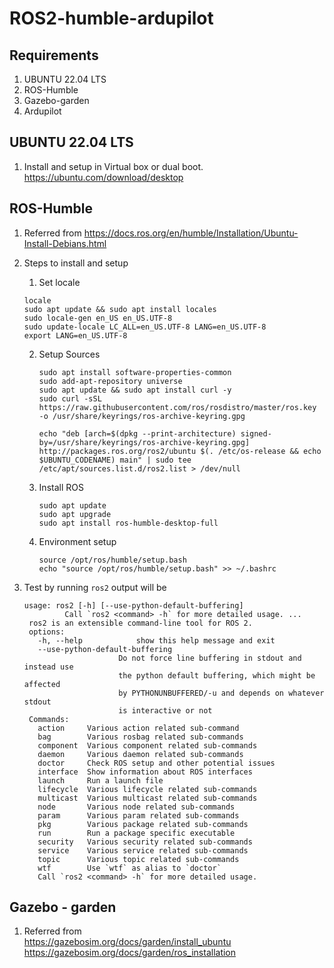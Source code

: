 # ROS2-humble-ardupilot

## Requirements

1. UBUNTU 22.04 LTS
2. ROS-Humble
3. Gazebo-garden
4. Ardupilot

## UBUNTU 22.04 LTS

1. Install and setup in Virtual box or dual boot.
https://ubuntu.com/download/desktop

## ROS-Humble

1. Referred from https://docs.ros.org/en/humble/Installation/Ubuntu-Install-Debians.html

2. Steps to install and setup
   1. Set locale
     ```
     locale
     sudo apt update && sudo apt install locales
     sudo locale-gen en_US en_US.UTF-8
     sudo update-locale LC_ALL=en_US.UTF-8 LANG=en_US.UTF-8
     export LANG=en_US.UTF-8
     ```
   2. Setup Sources
      ```
      sudo apt install software-properties-common
      sudo add-apt-repository universe
      sudo apt update && sudo apt install curl -y
      sudo curl -sSL https://raw.githubusercontent.com/ros/rosdistro/master/ros.key -o /usr/share/keyrings/ros-archive-keyring.gpg
      ```
      ```
      echo "deb [arch=$(dpkg --print-architecture) signed-by=/usr/share/keyrings/ros-archive-keyring.gpg] http://packages.ros.org/ros2/ubuntu $(. /etc/os-release && echo $UBUNTU_CODENAME) main" | sudo tee /etc/apt/sources.list.d/ros2.list > /dev/null
      ```
   3. Install ROS
      ```
      sudo apt update
      sudo apt upgrade
      sudo apt install ros-humble-desktop-full
      ```
   4. Environment setup
      ```
      source /opt/ros/humble/setup.bash
      echo "source /opt/ros/humble/setup.bash" >> ~/.bashrc
      ```
3. Test by running ```ros2```
   output will be
   ```
   usage: ros2 [-h] [--use-python-default-buffering]
            Call `ros2 <command> -h` for more detailed usage. ...
    ros2 is an extensible command-line tool for ROS 2.
    options:
      -h, --help            show this help message and exit
      --use-python-default-buffering
                        Do not force line buffering in stdout and instead use
                        the python default buffering, which might be affected
                        by PYTHONUNBUFFERED/-u and depends on whatever stdout
                        is interactive or not
    Commands:
      action     Various action related sub-command
      bag        Various rosbag related sub-commands    
      component  Various component related sub-commands    
      daemon     Various daemon related sub-commands    
      doctor     Check ROS setup and other potential issues    
      interface  Show information about ROS interfaces    
      launch     Run a launch file    
      lifecycle  Various lifecycle related sub-commands    
      multicast  Various multicast related sub-commands    
      node       Various node related sub-commands    
      param      Various param related sub-commands    
      pkg        Various package related sub-commands    
      run        Run a package specific executable    
      security   Various security related sub-commands    
      service    Various service related sub-commands    
      topic      Various topic related sub-commands    
      wtf        Use `wtf` as alias to `doctor`        
      Call `ros2 <command> -h` for more detailed usage.
   ```

## Gazebo - garden

1. Referred from <br>
   https://gazebosim.org/docs/garden/install_ubuntu
   https://gazebosim.org/docs/garden/ros_installation
